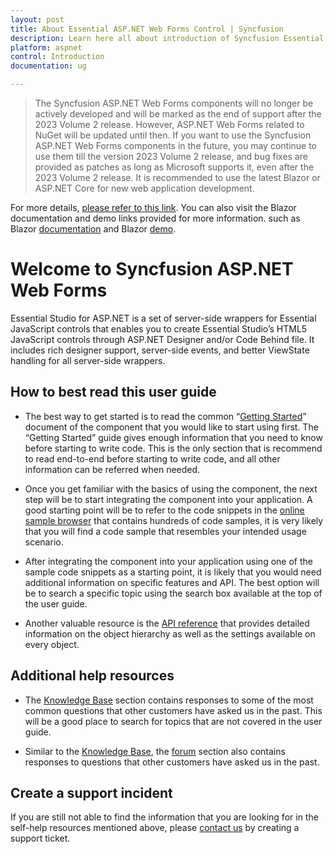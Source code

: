 ```yaml
---
layout: post
title: About Essential ASP.NET Web Forms Control | Syncfusion
description: Learn here all about introduction of Syncfusion Essential ASP.NET Web Forms control, its features, and more.
platform: aspnet
control: Introduction
documentation: ug

---
```


> The Syncfusion ASP.NET Web Forms components will no longer be actively developed and will be marked as the end of support after the 2023 Volume 2 release. However, ASP.NET Web Forms related to NuGet will be updated until then. If you want to use the Syncfusion ASP.NET Web Forms components in the future, you may continue to use them till the version 2023 Volume 2 release, and bug fixes are provided as patches as long as Microsoft supports it, even after the 2023 Volume 2 release. It is recommended to use the latest Blazor or ASP.NET Core for new web application development.

For more details, [please refer to this link](https://learn.microsoft.com/en-us/dotnet/architecture/blazor-for-web-forms-developers/introduction). You can also visit the Blazor documentation and demo links provided for more information. such as Blazor [documentation](https://blazor.syncfusion.com/documentation/introduction) and Blazor [demo](https://blazor.syncfusion.com/demos/).


# Welcome to Syncfusion ASP.NET Web Forms

Essential Studio for ASP.NET is a set of server-side wrappers for Essential JavaScript controls that enables you to create Essential Studio’s HTML5 JavaScript controls through ASP.NET Designer and/or Code Behind file. It includes rich designer support, server-side events, and better ViewState handling for all server-side wrappers.

## How to best read this user guide

* The best way to get started is to read the common “[Getting Started](https://help.syncfusion.com/aspnet/getting-started-webforms)” document of the component that you would like to start using first. The “Getting Started” guide gives enough information that you need to know before starting to write code. This is the only section that is recommend to read end-to-end before starting to write code, and all other information can be referred when needed.

* Once you get familiar with the basics of using the component, the next step will be to start integrating the component into your application. A good starting point will be to refer to the code snippets in the [online sample browser](https://github.com/syncfusion/aspnet-ej1-demos) that contains hundreds of code samples, it is very likely that you will find a code sample that resembles your intended usage scenario.

* After integrating the component into your application using one of the sample code snippets as a starting point, it is likely that you would need additional information on specific features and API. The best option will be to search a specific topic using the search box available at the top of the user guide.

* Another valuable resource is the [API reference](https://help.syncfusion.com/api/js/global) that provides detailed information on the object hierarchy as well as the settings available on every object.

## Additional help resources

* The [Knowledge Base](https://support.syncfusion.com/kb/retiredproducts/category/92) section contains responses to some of the most common questions that other customers have asked us in the past. This will be a good place to search for topics that are not covered in the user guide.

* Similar to the [Knowledge Base](https://support.syncfusion.com/kb/retiredproducts/category/92), the [forum](https://www.syncfusion.com/forums/aspnet) section also contains responses to questions that other customers have asked us in the past.

## Create a support incident


If you are still not able to find the information that you are looking for in the self-help resources mentioned above, please [contact us](https://internalsupport.bolddesk.com/agent/tickets/create) by creating a support ticket.
